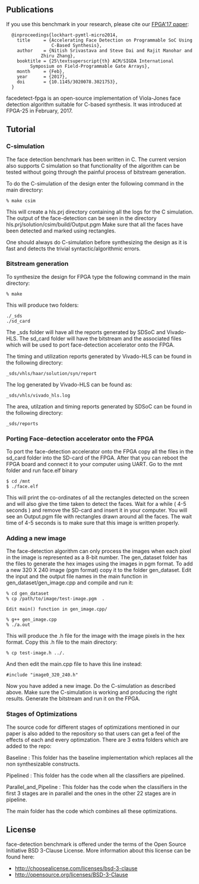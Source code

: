 Publications
------------------------------------------------------------------------

If you use this benchmark in your research, please cite our [FPGA'17
paper][4]:

```
  @inproceedings{lockhart-pymtl-micro2014,
    title     = {Accelerating Face Detection on Programmable SoC Using
                 C-Based Synthesis},
    author    = {Nitish Srivastava and Steve Dai and Rajit Manohar and
	         Zhiru Zhang},
    booktitle = {25\textsuperscript{th} ACM/SIGDA International
		 Symposium on Field-Programmable Gate Arrays},
    month     = {Feb},
    year      = {2017},
    doi       = {10.1145/3020078.3021753},
  }
```

 [4]: http://dx.doi.org/10.1145/3020078.3021753


facedetect-fpga is an open-source implementation of Viola-Jones face
detection algorithm suitable for C-based synthesis.  It was introduced
at FPGA-25 in February, 2017.

Tutorial
------------------------------------------------------------------------

### C-simulation

The face detection benchmark has been written in C. The current version
also supports C simulation so that functionality of the algorithm can be
tested without going through the painful process of bitstream generation.

To do the C-simulation of the design enter the following command in the
main directory:

    % make csim

This will create a hls.prj directory containing all the logs for the C
simulation. The output of the face-detection can be seen in the directory
hls.prj/solution/csim/build/Output.pgm Make sure that all the faces have
been detected and marked using rectangles.

One should always do C-simulation before synthesizing the design as it
is fast and detects the trivial syntactic/algorithmic errors.

### Bitstream generation

To synthesize the design for FPGA type the following command in the main
directory:

    % make

This will produce two folders:

    ./_sds
    ./sd_card

The \_sds folder will have all the reports generated by SDSoC and
Vivado-HLS.  The sd\_card folder will have the bitstream and the
associated files which will be used to port face-detection accelerator
onto the FPGA.

The timing and utilization reports generated by Vivado-HLS can be found
in the following directory:

    _sds/vhls/haar/solution/syn/report

The log generated by Vivado-HLS can be found as:

    _sds/vhls/vivado_hls.log

The area, utilzation and timing reports generated by SDSoC can be found
in the following directory:

    _sds/reports

### Porting Face-detection accelerator onto the FPGA

To port the face-detection accelerator onto the FPGA copy all the files
in the sd\_card folder into the SD-card of the FPGA. After that you can
reboot the FPGA board and connect it to your computer using UART. Go to
the mnt folder and run face.elf binary

    $ cd /mnt
    $ ./face.elf

This will print the co-ordinates of all the rectangles detected on the
screen and will also give the time taken to detect the faces. Wait for a
while ( 4-5 seconds ) and remove the SD-card and insert it in your
computer. You will see an Output.pgm file with rectangles drawn around
all the faces. The wait time of 4-5 seconds is to make sure that this
image is written properly.

### Adding a new image

The face-detection algorithm can only process the images when each pixel
in the image is represented as a 8-bit number. The gen\_dataset folder
has the files to generate the hex images using the images in pgm format.
To add a new 320 X 240 image (pgm format) copy it to the folder
gen\_dataset. Edit the input and the output file names in the main
function in gen\_dataset/gen\_image.cpp and compile and run it:

    % cd gen_dataset
    % cp /path/to/image/test-image.pgm  .

    Edit main() function in gen_image.cpp/

    % g++ gen_image.cpp
    % ./a.out

This will produce the .h file for the image with the image pixels in the
hex format. Copy this .h file to the main directory:

    % cp test-image.h ../.

And then edit the main.cpp file to have this line instead:

    #include "image0_320_240.h"

Now you have added a new image. Do the C-simulation as described above.
Make sure the C-simulation is working and producing the right results.
Generate the bitstream and run it on the FPGA.


### Stages of Optimizations

The source code for different stages of optimizations mentioned in our
paper is also added to the repository so that users can get a feel of
the effects of each and every optimzation. There are 3 extra folders
which are added to the repo:

Baseline : This folder has the baseline implementation which replaces
all the non synthesizable constructs.

Pipelined : This folder has the code when all the classifiers are
pipelined.

Parallel\_and\_Pipeline : This folder has the code when the classifiers
in the first 3 stages are in parallel and the ones in  the other 22
stages are in pipeline.

The main folder has the code which combines all these optimizations.


License
------------------------------------------------------------------------

face-detection benchmark is offered under the terms of the Open Source
Initiative BSD 3-Clause License. More information about this license can
be found here:

 - http://choosealicense.com/licenses/bsd-3-clause
 - http://opensource.org/licenses/BSD-3-Clause



